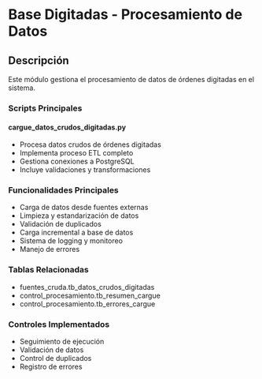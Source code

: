 # Base Digitadas - Procesamiento de Datos

## Descripción 
Este módulo gestiona el procesamiento de datos de órdenes digitadas en el sistema.

### Scripts Principales

#### cargue_datos_crudos_digitadas.py
- Procesa datos crudos de órdenes digitadas
- Implementa proceso ETL completo
- Gestiona conexiones a PostgreSQL
- Incluye validaciones y transformaciones

### Funcionalidades Principales
- Carga de datos desde fuentes externas
- Limpieza y estandarización de datos
- Validación de duplicados
- Carga incremental a base de datos
- Sistema de logging y monitoreo
- Manejo de errores

### Tablas Relacionadas
- fuentes_cruda.tb_datos_crudos_digitadas
- control_procesamiento.tb_resumen_cargue
- control_procesamiento.tb_errores_cargue

### Controles Implementados
- Seguimiento de ejecución
- Validación de datos
- Control de duplicados
- Registro de errores
